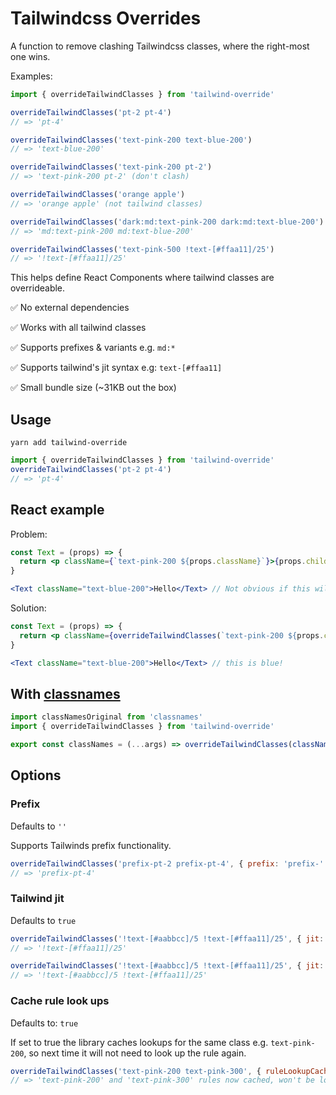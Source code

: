 # Tailwindcss Overrides

A function to remove clashing Tailwindcss classes, where the right-most one wins.

Examples:

```js
import { overrideTailwindClasses } from 'tailwind-override'

overrideTailwindClasses('pt-2 pt-4')
// => 'pt-4'

overrideTailwindClasses('text-pink-200 text-blue-200')
// => 'text-blue-200'

overrideTailwindClasses('text-pink-200 pt-2')
// => 'text-pink-200 pt-2' (don't clash)

overrideTailwindClasses('orange apple')
// => 'orange apple' (not tailwind classes)

overrideTailwindClasses('dark:md:text-pink-200 dark:md:text-blue-200')
// => 'md:text-pink-200 md:text-blue-200'

overrideTailwindClasses('text-pink-500 !text-[#ffaa11]/25')
// => '!text-[#ffaa11]/25'
```

This helps define React Components where tailwind classes are overrideable.

✅ No external dependencies

✅ Works with all tailwind classes

✅ Supports prefixes & variants e.g. `md:*`

✅ Supports tailwind's jit syntax e.g: `text-[#ffaa11]`

✅ Small bundle size (~31KB out the box)

## Usage

```
yarn add tailwind-override
```

```js
import { overrideTailwindClasses } from 'tailwind-override'
overrideTailwindClasses('pt-2 pt-4')
// => 'pt-4'
```

## React example

Problem:

```jsx
const Text = (props) => {
  return <p className={`text-pink-200 ${props.className}`}>{props.children}</p>
}

<Text className="text-blue-200">Hello</Text> // Not obvious if this will render pink or blue???
```

Solution:

```jsx
const Text = (props) => {
  return <p className={overrideTailwindClasses(`text-pink-200 ${props.className}`)}>{props.children}</p>
}

<Text className="text-blue-200">Hello</Text> // this is blue!
```

## With [classnames](https://github.com/JedWatson/classnames)

```js
import classNamesOriginal from 'classnames'
import { overrideTailwindClasses } from 'tailwind-override'

export const classNames = (...args) => overrideTailwindClasses(classNamesOriginal(...args))
```

## Options


### Prefix

Defaults to `''`

Supports Tailwinds prefix functionality.

```js
overrideTailwindClasses('prefix-pt-2 prefix-pt-4', { prefix: 'prefix-' })
// => 'prefix-pt-4'
```

### Tailwind jit

Defaults to `true`

```js
overrideTailwindClasses('!text-[#aabbcc]/5 !text-[#ffaa11]/25', { jit: true })
// => '!text-[#ffaa11]/25'
```

```js
overrideTailwindClasses('!text-[#aabbcc]/5 !text-[#ffaa11]/25', { jit: false })
// => '!text-[#aabbcc]/5 !text-[#ffaa11]/25'
```

### Cache rule look ups

Defaults to: `true`

If set to true the library caches lookups for the same class e.g. `text-pink-200`, so next time it will not need to look up the rule again.

```js
overrideTailwindClasses('text-pink-200 text-pink-300', { ruleLookupCache: true })
// => 'text-pink-200' and 'text-pink-300' rules now cached, won't be looked up again
```
